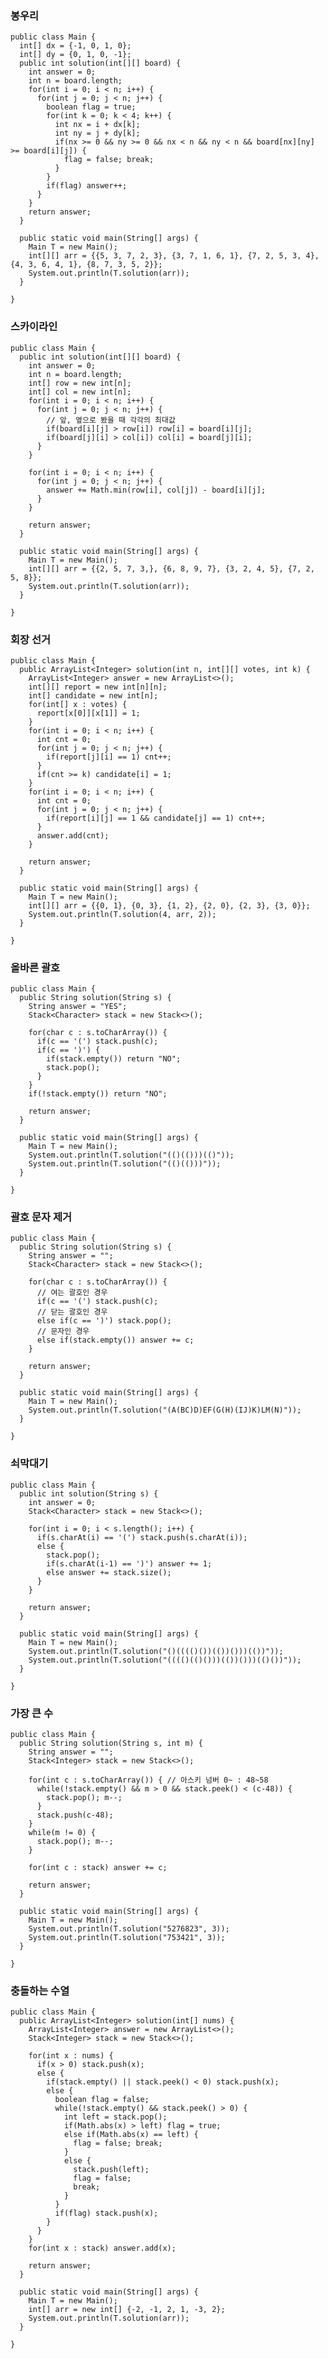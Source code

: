 ### 봉우리
    public class Main {
      int[] dx = {-1, 0, 1, 0};
      int[] dy = {0, 1, 0, -1};
      public int solution(int[][] board) {
        int answer = 0;
        int n = board.length;
        for(int i = 0; i < n; i++) {
          for(int j = 0; j < n; j++) {
            boolean flag = true;
            for(int k = 0; k < 4; k++) {
              int nx = i + dx[k];
              int ny = j + dy[k];
              if(nx >= 0 && ny >= 0 && nx < n && ny < n && board[nx][ny] >= board[i][j]) {
                flag = false; break;
              }						
            }
            if(flag) answer++;
          }
        }
        return answer;
      }

      public static void main(String[] args) {		
        Main T = new Main();
        int[][] arr = {{5, 3, 7, 2, 3}, {3, 7, 1, 6, 1}, {7, 2, 5, 3, 4}, {4, 3, 6, 4, 1}, {8, 7, 3, 5, 2}};
        System.out.println(T.solution(arr));
      }

    }
    
### 스카이라인
    public class Main {
      public int solution(int[][] board) {
        int answer = 0;
        int n = board.length;
        int[] row = new int[n];
        int[] col = new int[n];
        for(int i = 0; i < n; i++) {
          for(int j = 0; j < n; j++) {
            // 앞, 옆으로 봤을 때 각각의 최대값
            if(board[i][j] > row[i]) row[i] = board[i][j];
            if(board[j][i] > col[i]) col[i] = board[j][i];
          }
        }

        for(int i = 0; i < n; i++) {
          for(int j = 0; j < n; j++) {
            answer += Math.min(row[i], col[j]) - board[i][j];
          }
        }

        return answer;
      }

      public static void main(String[] args) {		
        Main T = new Main();
        int[][] arr = {{2, 5, 7, 3,}, {6, 8, 9, 7}, {3, 2, 4, 5}, {7, 2, 5, 8}};
        System.out.println(T.solution(arr));
      }

    }
    
### 회장 선거
    public class Main {
      public ArrayList<Integer> solution(int n, int[][] votes, int k) {
        ArrayList<Integer> answer = new ArrayList<>();
        int[][] report = new int[n][n];
        int[] candidate = new int[n];
        for(int[] x : votes) {
          report[x[0]][x[1]] = 1;
        }
        for(int i = 0; i < n; i++) {
          int cnt = 0;
          for(int j = 0; j < n; j++) {
            if(report[j][i] == 1) cnt++;
          }
          if(cnt >= k) candidate[i] = 1;
        }
        for(int i = 0; i < n; i++) {
          int cnt = 0;
          for(int j = 0; j < n; j++) {
            if(report[i][j] == 1 && candidate[j] == 1) cnt++;
          }
          answer.add(cnt);
        }

        return answer;
      }

      public static void main(String[] args) {		
        Main T = new Main();
        int[][] arr = {{0, 1}, {0, 3}, {1, 2}, {2, 0}, {2, 3}, {3, 0}};
        System.out.println(T.solution(4, arr, 2));
      }

    }
    
### 올바른 괄호
    public class Main {
      public String solution(String s) {
        String answer = "YES";
        Stack<Character> stack = new Stack<>();

        for(char c : s.toCharArray()) {
          if(c == '(') stack.push(c);
          if(c == ')') {
            if(stack.empty()) return "NO"; 
            stack.pop();
          }
        }
        if(!stack.empty()) return "NO";

        return answer;
      }

      public static void main(String[] args) {		
        Main T = new Main();
        System.out.println(T.solution("(()(()))(()"));
        System.out.println(T.solution("(()(()))"));
      }

    }
    
### 괄호 문자 제거
    public class Main {
      public String solution(String s) {
        String answer = "";
        Stack<Character> stack = new Stack<>();

        for(char c : s.toCharArray()) {
          // 여는 괄호인 경우
          if(c == '(') stack.push(c);
          // 닫는 괄호인 경우
          else if(c == ')') stack.pop();
          // 문자인 경우
          else if(stack.empty()) answer += c;
        }

        return answer;
      }

      public static void main(String[] args) {		
        Main T = new Main();
        System.out.println(T.solution("(A(BC)D)EF(G(H)(IJ)K)LM(N)"));
      }

    }
    
### 쇠막대기
    public class Main {
      public int solution(String s) {
        int answer = 0;
        Stack<Character> stack = new Stack<>();

        for(int i = 0; i < s.length(); i++) {
          if(s.charAt(i) == '(') stack.push(s.charAt(i));
          else {
            stack.pop();
            if(s.charAt(i-1) == ')') answer += 1;
            else answer += stack.size();			
          }
        }

        return answer;
      }

      public static void main(String[] args) {		
        Main T = new Main();
        System.out.println(T.solution("()(((()())(())()))(())"));
        System.out.println(T.solution("(((()(()()))(())()))(()())"));
      }

    }
    
### 가장 큰 수
    public class Main {
      public String solution(String s, int m) {
        String answer = "";
        Stack<Integer> stack = new Stack<>();

        for(int c : s.toCharArray()) { // 아스키 넘버 0~ : 48~58
          while(!stack.empty() && m > 0 && stack.peek() < (c-48)) {
            stack.pop(); m--;
          }
          stack.push(c-48);
        }
        while(m != 0) {
          stack.pop(); m--;
        }

        for(int c : stack) answer += c;

        return answer;
      }

      public static void main(String[] args) {		
        Main T = new Main();
        System.out.println(T.solution("5276823", 3));
        System.out.println(T.solution("753421", 3));
      }

    }
    
### 충돌하는 수열
    public class Main {
      public ArrayList<Integer> solution(int[] nums) {
        ArrayList<Integer> answer = new ArrayList<>();
        Stack<Integer> stack = new Stack<>();

        for(int x : nums) {
          if(x > 0) stack.push(x);
          else {
            if(stack.empty() || stack.peek() < 0) stack.push(x);
            else {
              boolean flag = false;
              while(!stack.empty() && stack.peek() > 0) {
                int left = stack.pop();
                if(Math.abs(x) > left) flag = true;
                else if(Math.abs(x) == left) {
                  flag = false; break;
                }
                else {
                  stack.push(left);
                  flag = false;
                  break;
                }
              }
              if(flag) stack.push(x);
            }
          }
        }
        for(int x : stack) answer.add(x);

        return answer;
      }

      public static void main(String[] args) {		
        Main T = new Main();
        int[] arr = new int[] {-2, -1, 2, 1, -3, 2};
        System.out.println(T.solution(arr));
      }

    }

